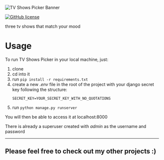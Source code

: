 ![TV Shows Picker Banner](https://i.ibb.co/QbMdHt9/TV-Shows-Picker.png)

[![GitHub license](https://img.shields.io/github/license/guitrentini96/tv-shows-picker)](https://github.com/guitrentini96/tv-shows-picker/blob/main/LICENSE)

three tv shows that match your mood

# Usage

To run TV Shows Picker in your local machine, just:

1. clone
1. cd into it
1. run `pip install -r requirements.txt`
1. create a new _.env_ file in the root of the project with your django secret key following the structure:
   ```
   SECRET_KEY=YOUR_SECRET_KEY_WITH_NO_QUOTATIONS
   ```
1. run `python manage.py runserver`

You will then be able to access it at localhost:8000

There is already a superuser created with _admin_ as the username and password

---

## Please feel free to check out my other projects :)
